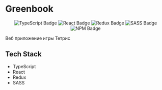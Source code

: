 # Greenbook

<p align="center">
    <img alt="TypeScript Badge" src="https://img.shields.io/badge/TypeScript-007ACC?style=for-the-badge&logo=typescript&logoColor=white">
    <img alt="React Badge" src="https://img.shields.io/badge/React-20232A?style=for-the-badge&logo=react&logoColor=61DAFB">
    <img alt="Redux Badge" src="https://img.shields.io/badge/Redux-593D88?style=for-the-badge&logo=redux&logoColor=white">
    <img alt="SASS Badge" src="https://img.shields.io/badge/Sass-CC6699?style=for-the-badge&logo=sass&logoColor=white">
    <img alt="NPM Badge" src="https://img.shields.io/badge/v10.3.3-green?label=npm&color=blue">
</p>

<p>
    Веб приложение игры Тетрис
</p>

## Tech Stack
- TypeScript
- React
- Redux
- SASS
